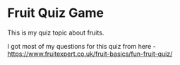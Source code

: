 <h1> Fruit Quiz Game </h1>
  
This is my quiz topic about fruits.

I got most of my questions for this quiz from here -https://www.fruitexpert.co.uk/fruit-basics/fun-fruit-quiz/
